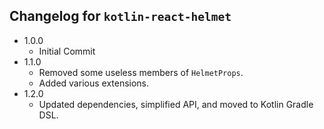 ## Changelog for `kotlin-react-helmet`

- 1.0.0
  - Initial Commit
- 1.1.0
  - Removed some useless members of `HelmetProps`.
  - Added various extensions.
- 1.2.0
  - Updated dependencies, simplified API, and moved to Kotlin Gradle DSL.